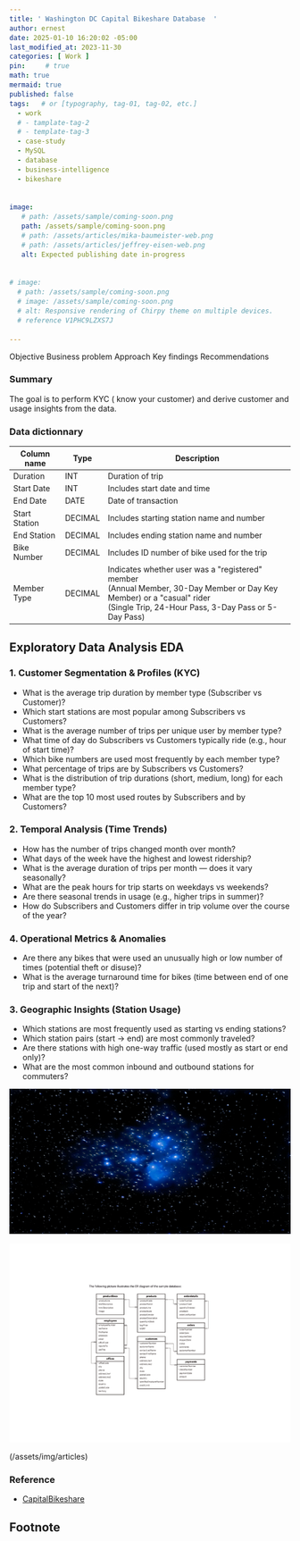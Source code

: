 ```yaml
---
title: ' Washington DC Capital Bikeshare Database  '
author: ernest
date: 2025-01-10 16:20:02 -05:00
last_modified_at: 2023-11-30
categories: [ Work ]
pin:     # true
math: true
mermaid: true
published: false
tags:   # or [typography, tag-01, tag-02, etc.]
  - work
  # - tamplate-tag-2
  # - template-tag-3
  - case-study
  - MySQL
  - database
  - business-intelligence
  - bikeshare


image: 
   # path: /assets/sample/coming-soon.png
   path: /assets/sample/coming-soon.png
   # path: /assets/articles/mika-baumeister-web.png
   # path: /assets/articles/jeffrey-eisen-web.png
   alt: Expected publishing date in-progress


# image: 
  # path: /assets/sample/coming-soon.png
  # image: /assets/sample/coming-soon.png
  # alt: Responsive rendering of Chirpy theme on multiple devices.
  # reference V1PHC9LZXS7J
  
---
```




Objective
Business problem
Approach
Key findings
Recommendations






### Summary


The goal is to perform KYC ( know your customer) and derive customer and usage insights from the data.




### Data dictionnary


| Column name    | Type     | Description     |
|--------------|----------|----------------------|
| Duration        | INT      | Duration of trip    |
| Start Date      | INT      | Includes start date and time    |
| End Date        | DATE     | Date of transaction    |
| Start Station   | DECIMAL  | Includes starting station name and number     |
| End Station     | DECIMAL  | Includes ending station name and number    |
| Bike Number     | DECIMAL  | Includes ID number of bike used for the trip    |
| Member Type     | DECIMAL  | Indicates whether user was a "registered" member <br> (Annual Member, 30-Day Member or Day Key Member) or a "casual" rider <br> (Single Trip, 24-Hour Pass, 3-Day Pass or 5-Day Pass)    |





## Exploratory Data Analysis EDA


### 1. Customer Segmentation & Profiles (KYC)

- What is the average trip duration by member type (Subscriber vs Customer)?
- Which start stations are most popular among Subscribers vs Customers?
- What is the average number of trips per unique user by member type?
- What time of day do Subscribers vs Customers typically ride (e.g., hour of start time)?
- Which bike numbers are used most frequently by each member type?
- What percentage of trips are by Subscribers vs Customers?
- What is the distribution of trip durations (short, medium, long) for each member type?
- What are the top 10 most used routes by Subscribers and by Customers?



### 2. Temporal Analysis (Time Trends)
- How has the number of trips changed month over month?
- What days of the week have the highest and lowest ridership?
- What is the average duration of trips per month — does it vary seasonally?
- What are the peak hours for trip starts on weekdays vs weekends?
- Are there seasonal trends in usage (e.g., higher trips in summer)?
- How do Subscribers and Customers differ in trip volume over the course of the year?


### 4. Operational Metrics & Anomalies
- Are there any bikes that were used an unusually high or low number of times (potential theft or disuse)?
- What is the average turnaround time for bikes (time between end of one trip and start of the next)?


### 3. Geographic Insights (Station Usage)
- Which stations are most frequently used as starting vs ending stations?
- Which station pairs (start → end) are most commonly traveled?
- Are there stations with high one-way traffic (used mostly as start or end only)?
- What are the most common inbound and outbound stations for commuters?







![example {caption=Caption - changeme.}]( /assets/img/articles/cover-shlomo-shalev-web.png )


![example {caption=Caption - changeme.}]( /assets/articles/diagram-classicmodels.png )

(/assets/img/articles)


### Reference 

- [ CapitalBikeshare ]( https://capitalbikeshare.com/system-data )

 


## Footnote

[^1]: The footnote source










<!-- 




```sql

print("Hello, world!")
for i in range(10):
    print(i)

```



> All content provided is for informational purposes only and shown case studies examples for open source data resources. The articles, notes and case study on this website are my own the way on seen opportunities and problem-solving but don’t necessarily represent the positions, strategies, or opinions of my past or current employer or its subsidiaries. I make no representations as to the accuracy or completeness of any information found here or by following any links. I will not be liable for any errors or omissions in this information nor for the availability of this information. I will not be liable for any losses, injuries, or damages from the display or use of this information.
{: .prompt-info }

> All statements are my own, and do not necessarily reflect the opinion(s) of the past or current employer, or previous or current educational institution. The information contained in this report/article/note is meant for the purposes of information only and is not intended to be investment, legal, tax or other advice, nor is it intended to be relied upon in making an investment or other decision. This information provided with my own understanding which the authors and publishers are not providing advice on legal, economic, investment or other professional issues and services. 
{: .prompt-info }


## Explain the why I worked in this problem.


1. Introduction
  Business task
  Probleme statement

2. Data sources
  In this section, you will describe all the datasets you are using. Use the following format:
    Describe where the datasets were downloaded from.
    Link the sites for the datasets if possible.
    Indicate if the data is from a public or a private license and if it is trusted.
    Describe the datasets, the columns, and what each dataset summarizes if there are more than one.

3. Documentation of cleaning and manipulation

4. Summary of data analysis
5. Key visualization and findings
  Make sure to list the key findings from the analysis that we did in the step earlier, list them out in layman's terms, and remember that the people you are presenting to will not be data analysts so make it as plain as day.
6. Recommendations
  Here, you will provide high-level recommendations from the key findings, make sure they align with the goal and business task you were given, and also answer the problem statement of the project.

STATISTICAL Problem
PLAN
  What specific statistical operations does this problem call for?
SOLVE
  Make the graphs and carry out the calculation needed for this problem
CONCLUDE
  Give the practical conclusion in the setting of the real-world problem


CONFIDENCE intervals
STATE

PLAN

SOLVE

CONCLUDE



TEST OF SIGNIFICANCE
STATE
  What is the practical question that requires a statistical test?

PLAN
  Identify the parameter, state null and alternative hypotheses, and choose the type of test that fits the situation.

SOLVE
  Carry out the test in three phases:
      1. Check the conditions for the test you plan to use
      2. Calculate the test statistic
      3. Find the p-value

CONCLUDE
  Return to the practical question to describe the results in this settings




<!-- 

> DISCLAIMER
- The information contained in this report/article/note is meant for the purposes of information only and is not intended to be investment, legal, tax or other advice, nor is it intended to be relied upon in making an investment or other decision. This report is provided with the understanding that the authors and publishers are not providing advice on legal, economic, investment or other professional issues and services. 
- I am not responsible for the content of websites and information resources that may be referenced in the report. The access provided to these sites or the provision of such information resources does not constitute an endorsement by myself. of the information contained therein. However, unless expressly stated otherwise, the opinions, recommendations, findings, interpretations and conclusions expressed in this report represent the views of myself. 
- The inclusion of company examples does not in any way constitute an endorsement of these organisations by myself or the signatories to the Principles for Responsible Investment. While I have endeavoured to ensure that the information contained in this report has been obtained from reliable and up-to-date sources, the changing nature of statistics, laws, rules and regulations may result in delays, omissions or inaccuracies in information contained in this report. I am not responsible for any errors or omissions, or for any decision made or action taken based on information contained in this report, or for any loss or damage arising from or caused by such decision or action. All information in this report is provided “as-is”, with no guarantee of completeness, accuracy, timeliness or of the results obtained from the use of this information, and without warranty of any kind, expressed or implied.
{: .prompt-info }


   -->



